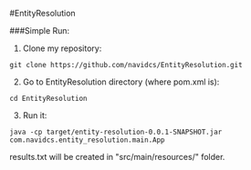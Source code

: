 #EntityResolution

###Simple Run:


1) Clone my repository:

`git clone https://github.com/navidcs/EntityResolution.git`

2) Go to EntityResolution directory (where pom.xml is):

`cd EntityResolution`

3) Run it:

`java -cp target/entity-resolution-0.0.1-SNAPSHOT.jar com.navidcs.entity_resolution.main.App`

results.txt will be created in "src/main/resources/" folder.
